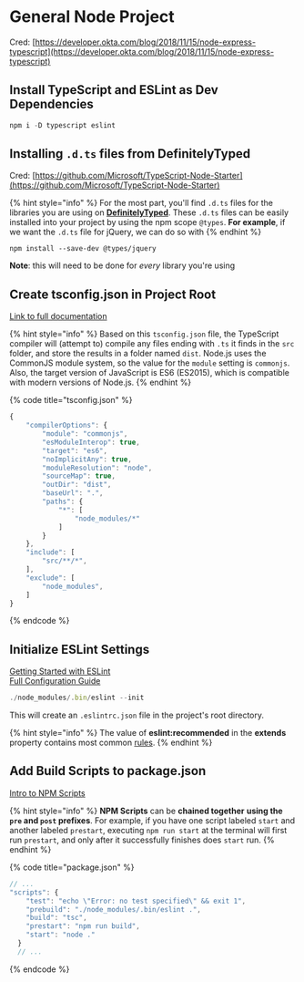 # General Node Project

Cred: [https://developer.okta.com/blog/2018/11/15/node-express-typescript](https://developer.okta.com/blog/2018/11/15/node-express-typescript)

## Install TypeScript and ESLint as Dev Dependencies

```javascript
npm i -D typescript eslint
```

## Installing `.d.ts` files from DefinitelyTyped

Cred: [https://github.com/Microsoft/TypeScript-Node-Starter](https://github.com/Microsoft/TypeScript-Node-Starter)

{% hint style="info" %}
 For the most part, you'll find `.d.ts` files for the libraries you are using on [**DefinitelyTyped**](https://github.com/DefinitelyTyped/DefinitelyTyped/tree/master/types). These `.d.ts` files can be easily installed into your project by using the npm scope `@types`. **For example**, if we want the `.d.ts` file for jQuery, we can do so with 
{% endhint %}

```text
npm install --save-dev @types/jquery
```

**Note**: this will need to be done for _every_ library you're using

## Create tsconfig.json in Project Root

[Link to full documentation](https://www.typescriptlang.org/docs/handbook/tsconfig-json.html)

{% hint style="info" %}
 Based on this `tsconfig.json` file, the TypeScript compiler will \(attempt to\) compile any files ending with `.ts` it finds in the `src` folder, and store the results in a folder named `dist`. Node.js uses the CommonJS module system, so the value for the `module` setting is `commonjs`. Also, the target version of JavaScript is ES6 \(ES2015\), which is compatible with modern versions of Node.js.
{% endhint %}

{% code title="tsconfig.json" %}
```javascript
{
    "compilerOptions": {
        "module": "commonjs",
        "esModuleInterop": true,
        "target": "es6",
        "noImplicitAny": true,
        "moduleResolution": "node",
        "sourceMap": true,
        "outDir": "dist",
        "baseUrl": ".",
        "paths": {
            "*": [
                "node_modules/*"
            ]
        }
    },
    "include": [
        "src/**/*",
    ],
    "exclude": [
        "node_modules",
    ]
}
```
{% endcode %}

## Initialize ESLint Settings

[Getting Started with ESLint](https://eslint.org/docs/user-guide/getting-started)  
[Full Configuration Guide](https://eslint.org/docs/user-guide/configuring)

```javascript
./node_modules/.bin/eslint --init
```

This will create an `.eslintrc.json` file in the project's root directory.

{% hint style="info" %}
The value of **eslint:recommended** in the **extends** property contains most common [rules](https://eslint.org/docs/rules/).
{% endhint %}

## Add Build Scripts to package.json

[Intro to NPM Scripts](https://www.freecodecamp.org/news/introduction-to-npm-scripts-1dbb2ae01633/)

{% hint style="info" %}
**NPM Scripts** can be **chained together** **using the `pre` and `post` prefixes**. For example, if you have one script labeled `start` and another labeled `prestart`, executing `npm run start` at the terminal will first run `prestart`, and only after it successfully finishes does `start` run.
{% endhint %}

{% code title="package.json" %}
```javascript
// ...
"scripts": {
    "test": "echo \"Error: no test specified\" && exit 1",
    "prebuild": "./node_modules/.bin/eslint .",
    "build": "tsc",
    "prestart": "npm run build",
    "start": "node ."
  }
  // ...
```
{% endcode %}

